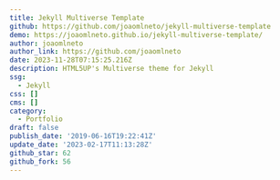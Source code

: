 ```yaml
---
title: Jekyll Multiverse Template
github: https://github.com/joaomlneto/jekyll-multiverse-template
demo: https://joaomlneto.github.io/jekyll-multiverse-template/
author: joaomlneto
author_link: https://github.com/joaomlneto
date: 2023-11-28T07:15:25.216Z
description: HTML5UP's Multiverse theme for Jekyll
ssg:
  - Jekyll
css: []
cms: []
category:
  - Portfolio
draft: false
publish_date: '2019-06-16T19:22:41Z'
update_date: '2023-02-17T11:13:28Z'
github_star: 62
github_fork: 56
---
```

